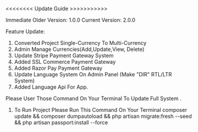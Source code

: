 <<<<<<<< Update Guide >>>>>>>>>>>

Immediate Older Version: 1.0.0
Current Version: 2.0.0

Feature Update:
1. Converted Project Single-Currency To Multi-Currency
2. Admin Manage Currencies(Add,Update,View, Delete)
3. Update Stripe Payment Gateway System
4. Added  SSL Commerce Payment Gateway
5. Added  Razor Pay Payment Gateway
6. Update Language System On Admin Panel (Make "DIR" RTL/LTR System)
7. Added Language Api For App.

Please User Those Command On Your Terminal To Update Full System
.
1. To Run Project Please Run This Command On Your Terminal
    composer update && composer dumpautoload  && php artisan migrate:fresh --seed && php artisan passport:install --force

